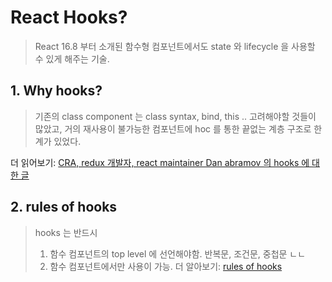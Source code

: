 # React Hooks?

> React 16.8 부터 소개된 함수형 컴포넌트에서도 state 와 lifecycle 을 사용할 수 있게 해주는 기술.

## 1. Why hooks?

> 기존의 class component 는 class syntax, bind, this .. 고려해야할 것들이 많았고, 거의 재사용이 불가능한 컴포넌트에 hoc 를 통한 끝없는 계층 구조로 한계가 있었다.

더 읽어보기: [ CRA, redux 개발자, react maintainer Dan abramov 의 hooks 에 대한 글][hooks-dan-abramov]

## 2. rules of hooks
> hooks 는 반드시
> 1. 함수 컴포넌트의 top level 에 선언해야함. 반복문, 조건문, 중첩문 ㄴㄴ
> 2. 함수 컴포넌트에서만 사용이 가능.
더 알아보기: [rules of hooks][rules-of-hooks]


[rules-of-hooks]: https://reactjs.org/docs/hooks-overview.html#rules-of-hooks

[hooks-dan-abramov]: https://dev.to/dan_abramov/making-sense-of-react-hooks-2eib
